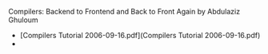 Compilers: Backend to Frontend and Back to Front Again
	by Abdulaziz Ghuloum

* [Compilers Tutorial 2006-09-16.pdf](Compilers Tutorial 2006-09-16.pdf)
* 
